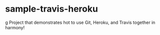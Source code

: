 # sample-travis-heroku
g
Project that demonstrates hot to use Git, Heroku, and Travis together in harmony!
